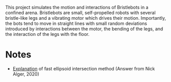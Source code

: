 This project simulates the motion and interactions of Bristlebots in a confined arena. Bristlebots are small, self-propelled robots with several bristle-like legs and a vibrating motor which drives their motion. Importantly, the bots tend to move in straight lines with small random deviations introduced by interactions between the motor, the bending of the legs, and the interaction of the legs with the floor.

# Notes
- [Explanation](https://math.stackexchange.com/questions/1114879/detect-if-two-ellipses-intersect) of fast ellipsoid intersection method (Answer from Nick Alger, 2020)
